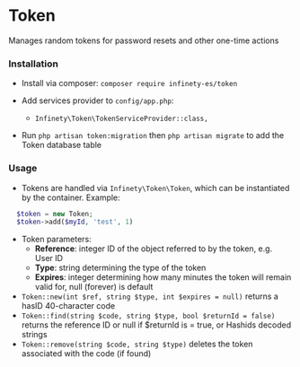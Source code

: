 # Token

Manages random tokens for password resets and other one-time actions

### Installation

  * Install via composer: `composer require infinety-es/token`

  * Add services provider to `config/app.php`:
    - `Infinety\Token\TokenServiceProvider::class,`

  * Run `php artisan token:migration` then `php artisan migrate` to add the Token database table

### Usage

  * Tokens are handled via `Infinety\Token\Token`, which can be instantiated by the container. Example:

  ```php
    $token = new Token;
    $token->add($myId, 'test', 1)
  ```


  * Token parameters:
	* **Reference**: integer ID of the object referred to by the token, e.g. User ID
	* **Type**: string determining the type of the token
	* **Expires**: integer determining how many minutes the token will remain valid for, null (forever) is default
  * `Token::new(int $ref, string $type, int $expires = null)` returns a hasID 40-character code
  * `Token::find(string $code, string $type, bool $returnId = false)` returns the reference ID or null if $returnId is = true, or Hashids decoded strings
  * `Token::remove(string $code, string $type)` deletes the token associated with the code (if found)
	 